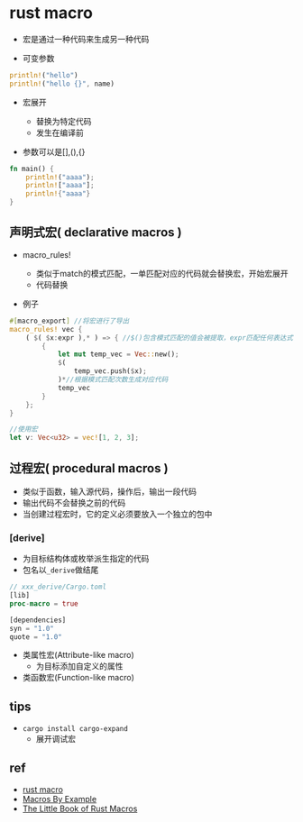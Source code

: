 # rust macro
+ 宏是通过一种代码来生成另一种代码

+ 可变参数
```rust
println!("hello")
println!("hello {}", name)
```

+ 宏展开
    + 替换为特定代码
    + 发生在编译前


+ 参数可以是[],(),{}
```rust
fn main() {
    println!("aaaa");
    println!["aaaa"];
    println!{"aaaa"}
}
```

## 声明式宏( declarative macros )
+ macro_rules!
    + 类似于match的模式匹配，一单匹配对应的代码就会替换宏，开始宏展开
    + 代码替换

+ 例子
```rust
#[macro_export] //将宏进行了导出
macro_rules! vec {
    ( $( $x:expr ),* ) => { //$()包含模式匹配的值会被提取，expr匹配任何表达式，$x别名
        {
            let mut temp_vec = Vec::new();
            $(
                temp_vec.push($x);
            )*//根据模式匹配次数生成对应代码
            temp_vec
        }
    };
}

//使用宏
let v: Vec<u32> = vec![1, 2, 3];
```

## 过程宏( procedural macros )
+ 类似于函数，输入源代码，操作后，输出一段代码
+ 输出代码不会替换之前的代码
+ 当创建过程宏时，它的定义必须要放入一个独立的包中



### [derive]
+ 为目标结构体或枚举派生指定的代码
+ 包名以`_derive`做结尾
```rust
// xxx_derive/Cargo.toml
[lib]
proc-macro = true

[dependencies]
syn = "1.0"
quote = "1.0"

```

+ 类属性宏(Attribute-like macro)
    + 为目标添加自定义的属性
+ 类函数宏(Function-like macro)

## tips
+ `cargo install cargo-expand`
    + 展开调试宏

## ref
+ [rust macro](https://doc.rust-lang.org/std/macro.dbg.html)
+ [Macros By Example](https://doc.rust-lang.org/reference/macros-by-example.html)
+ [The Little Book of Rust Macros](https://veykril.github.io/tlborm/)